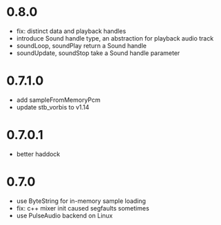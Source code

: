 # 0.8.0
- fix: distinct data and playback handles
- introduce Sound handle type, an abstraction for playback audio track
- soundLoop, soundPlay return a Sound handle
- soundUpdate, soundStop take a Sound handle parameter

# 0.7.1.0
- add sampleFromMemoryPcm
- update stb_vorbis to v1.14

# 0.7.0.1
- better haddock

# 0.7.0
- use ByteString for in-memory sample loading
- fix: c++ mixer init caused segfaults sometimes
- use PulseAudio backend on Linux
